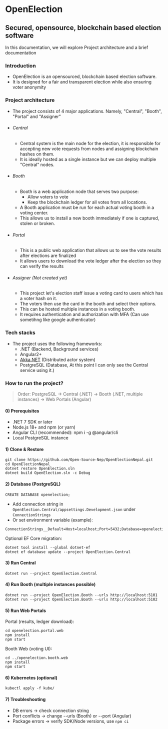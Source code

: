 # OpenElection
## Secured, opensource, blockchain based election software

In this documentation, we will explore Project architecture and a brief documentation

### Introduction
- OpenElection is an opensourced, blockchain based election software. 
- It is designed for a fair and transparent election while also ensuring voter anonymity

### Project architecture
- The project consists of 4 major applications. Namely, "Central", "Booth", "Portal" and "Assigner"
- ###### Central 
    - Central system is the main node for the election, it is responsible for accepting new vote requests from nodes and assigning blockchain hashes on them.
    - It is ideally hosted as a single instance but we can deploy multiple "Central" nodes.
- ###### Booth
    - Booth is a web application node that serves two purpose:
        - Allow voters to vote
        - Keep the blockchain ledger for all votes from all locations.
    - A Booth application must be run for each actual voting booth in a voting center.
    - This allows us to install a new booth immediately if one is captured, stolen or broken.
- ###### Portal
    - This is a public web application that allows us to see the vote results after elections are finalized
    - It allows users to download the vote ledger after the election so they can verify the results
- ###### Assigner (Not created yet)
    - This project let's election staff issue a voting card to users which has a voter hash on it.
    - The voters then use the card in the booth and select their options.
    - This can be hosted multiple instances in a voting booth.
    - It requires authentication and authorization with MFA (Can use sometihng like google authenticator)

### Tech stacks
- The project uses the following frameworks:
    - .NET (Backend, Background services)
    - Angular2+
    - [Akka.NET](https://petabridge.com/bootcamp/) (Distributed actor system)
    - PostgreSQL (Database, At this point I can only see the Central service using it.)

### How to run the project?
> Order: PostgreSQL → Central (.NET) → Booth (.NET, multiple instances) → Web Portals (Angular)

#### 0) Prerequisites
- .NET 7 SDK or later
- Node.js 18+ and npm (or yarn)
- Angular CLI (recommended): npm i -g @angular/cli
- Local PostgreSQL instance

#### 1) Clone & Restore
```
git clone https://github.com/Open-Source-Nep/OpenElectionNepal.git
cd OpenElectionNepal
dotnet restore OpenElection.sln
dotnet build OpenElection.sln -c Debug
```

#### 2) Database (PostgreSQL)
```
CREATE DATABASE openelection;
```

- Add connection string in `OpenElection.Central/appsettings.Development.json` under `ConnectionStrings`  
- Or set environment variable (example):  
```
ConnectionStrings__Default=Host=localhost;Port=5432;Database=openelection;Username=postgres;Password=postgres
```

Optional EF Core migration:
```
dotnet tool install --global dotnet-ef
dotnet ef database update --project OpenElection.Central
```

#### 3) Run Central
```
dotnet run --project OpenElection.Central
```

#### 4) Run Booth (multiple instances possible)
```
dotnet run --project OpenElection.Booth --urls http://localhost:5101
dotnet run --project OpenElection.Booth --urls http://localhost:5102
```

#### 5) Run Web Portals
Portal (results, ledger download):
```
cd openelection.portal.web
npm install
npm start
```

Booth Web (voting UI):
```
cd ../openelection.booth.web
npm install
npm start
```

#### 6) Kubernetes (optional)
```
kubectl apply -f kube/
```

#### 7) Troubleshooting
- DB errors → check connection string  
- Port conflicts → change --urls (Booth) or --port (Angular)  
- Package errors → verify SDK/Node versions, use `npm ci`












